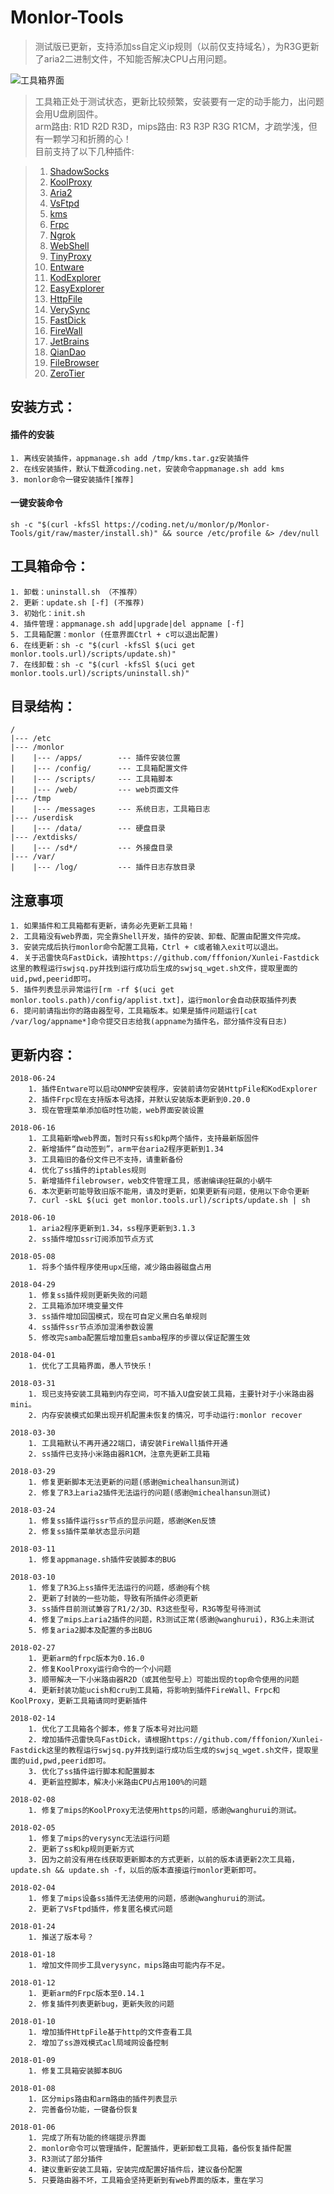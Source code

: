 # Monlor-Tools

> 测试版已更新，支持添加ss自定义ip规则（以前仅支持域名），为R3G更新了aria2二进制文件，不知能否解决CPU占用问题。

![工具箱界面](https://raw.githubusercontent.com/monlor/Monlor-Tools/master/temp/img.png)

>工具箱正处于测试状态，更新比较频繁，安装要有一定的动手能力，出问题会用U盘刷固件。  
>arm路由: R1D R2D R3D，mips路由: R3 R3P R3G R1CM，才疏学浅，但有一颗学习和折腾的心！   
>目前支持了以下几种插件:  

>01. [ShadowSocks](https://github.com/shadowsocks/shadowsocks/tree/master)
>02. [KoolProxy](http://koolshare.b0.upaiyun.com/)
>03. [Aria2](http://aria2.github.io/)
>04. [VsFtpd](https://security.appspot.com/vsftpd.html)
>05. [kms](https://github.com/Wind4/vlmcsd)
>06. [Frpc](https://github.com/fatedier/frp)
>07. [Ngrok](https://github.com/dosgo/ngrok-c)
>08. [WebShell](https://github.com/shellinabox/shellinabox)
>09. [TinyProxy](https://github.com/tinyproxy/tinyproxy)
>10. [Entware](https://github.com/Entware/Entware-ng)
>11. [KodExplorer](https://kodcloud.com/)
>12. [EasyExplorer](http://koolshare.cn/thread-129199-1-1.html)
>13. [HttpFile](http://nginx.org/)
>14. [VerySync](http://verysync.com/)
>15. [FastDick](https://github.com/fffonion/Xunlei-Fastdick)
>16. [FireWall](https://www.netfilter.org/)
>17. [JetBrains](http://blog.lanyus.com/archives/174.html)
>18. [QianDao](http://koolshare.cn/thread-127783-1-1.html)
>19. [FileBrowser](https://github.com/filebrowser/filebrowser)
>20. [ZeroTier](https://www.zerotier.com)

## 安装方式：  
#### 	插件的安装
	1. 离线安装插件，appmanage.sh add /tmp/kms.tar.gz安装插件 
	2. 在线安装插件，默认下载源coding.net，安装命令appmanage.sh add kms
	3. monlor命令一键安装插件[推荐]

#### 	一键安装命令
	sh -c "$(curl -kfsSl https://coding.net/u/monlor/p/Monlor-Tools/git/raw/master/install.sh)" && source /etc/profile &> /dev/null

## 工具箱命令：
	1. 卸载：uninstall.sh （不推荐）
	2. 更新：update.sh [-f] (不推荐)
	3. 初始化：init.sh 
	4. 插件管理：appmanage.sh add|upgrade|del appname [-f]
	5. 工具箱配置：monlor (任意界面Ctrl + c可以退出配置)
	6. 在线更新：sh -c "$(curl -kfsSl $(uci get monlor.tools.url)/scripts/update.sh)"
	7. 在线卸载：sh -c "$(curl -kfsSl $(uci get monlor.tools.url)/scripts/uninstall.sh)"

## 目录结构：  
	/
	|--- /etc  
	|--- /monlor
	|    |--- /apps/        --- 插件安装位置  
	|    |--- /config/      --- 工具箱配置文件
	|    |--- /scripts/     --- 工具箱脚本
	|    |--- /web/         --- web页面文件
	|--- /tmp
	|    |--- /messages     --- 系统日志，工具箱日志
	|--- /userdisk
	|    |--- /data/        --- 硬盘目录
	|--- /extdisks/
	|    |--- /sd*/         --- 外接盘目录
	|--- /var/
	|	 |--- /log/         --- 插件日志存放目录

## 注意事项
	1. 如果插件和工具箱都有更新，请务必先更新工具箱！
	2. 工具箱没有web界面，完全靠Shell开发，插件的安装、卸载、配置由配置文件完成。   
	3. 安装完成后执行monlor命令配置工具箱，Ctrl + c或者输入exit可以退出。 
	4. 关于迅雷快鸟FastDick，请按https://github.com/fffonion/Xunlei-Fastdick这里的教程运行swjsq.py并找到运行成功后生成的swjsq_wget.sh文件，提取里面的uid,pwd,peerid即可。
	5. 插件列表显示异常运行[rm -rf $(uci get monlor.tools.path)/config/applist.txt]，运行monlor会自动获取插件列表
	6. 提问前请指出你的路由器型号，工具箱版本。如果是插件问题运行[cat /var/log/appname*]命令提交日志给我(appname为插件名，部分插件没有日志)

## 更新内容：
	2018-06-24
		1. 插件Entware可以启动ONMP安装程序，安装前请勿安装HttpFile和KodExplorer
		2. 插件Frpc现在支持版本号选择，并默认安装版本更新到0.20.0
		3. 现在管理菜单添加临时性功能，web界面安装设置
	
	2018-06-16
		1. 工具箱新增web界面，暂时只有ss和kp两个插件，支持最新版固件
		2. 新增插件“自动签到”，arm平台aria2程序更新到1.34
		3. 工具箱旧的备份文件已不支持，请重新备份
		4. 优化了ss插件的iptables规则
		5. 新增插件filebrowser，web文件管理工具，感谢编译@狂飙的小蜗牛
		6. 本次更新可能导致旧版不能用，请及时更新，如果更新有问题，使用以下命令更新
		7. curl -skL $(uci get monlor.tools.url)/scripts/update.sh | sh
	
	2018-06-10
		1. aria2程序更新到1.34，ss程序更新到3.1.3
		2. ss插件增加ssr订阅添加节点方式
	
	2018-05-08
		1. 将多个插件程序使用upx压缩，减少路由器磁盘占用
	
	2018-04-29
		1. 修复ss插件规则更新失败的问题
		2. 工具箱添加环境变量文件
		3. ss插件增加回国模式，现在可自定义黑白名单规则
		4. ss插件ssr节点添加混淆参数设置
		5. 修改完samba配置后增加重启samba程序的步骤以保证配置生效
	
	2018-04-01
		1. 优化了工具箱界面，愚人节快乐！
	
	2018-03-31
		1. 现已支持安装工具箱到内存空间，可不插入U盘安装工具箱，主要针对于小米路由器mini。
		2. 内存安装模式如果出现开机配置未恢复的情况，可手动运行:monlor recover
	
	2018-03-30
		1. 工具箱默认不再开通22端口，请安装FireWall插件开通
		2. ss插件已支持小米路由器R1CM，注意先更新工具箱
	
	2018-03-29
		1. 修复更新脚本无法更新的问题(感谢@michealhansun测试)
		2. 修复了R3上aria2插件无法运行的问题(感谢@michealhansun测试)
	
	2018-03-24
		1. 修复ss插件运行ssr节点的显示问题，感谢@Ken反馈
		2. 修复ss插件菜单状态显示问题
	
	2018-03-11
		1. 修复appmanage.sh插件安装脚本的BUG
	
	2018-03-10
		1. 修复了R3G上ss插件无法运行的问题，感谢@有个桃
		2. 更新了封装的一些功能，导致有所插件必须更新
		3. ss插件目前测试兼容了R1/2/3D、R3这些型号，R3G等型号待测试
		4. 修复了mips上aria2插件的问题，R3测试正常(感谢@wanghurui)，R3G上未测试
		5. 修复aria2脚本及配置的多出BUG
	
	2018-02-27
		1. 更新arm的frpc版本为0.16.0
		2. 修复KoolProxy运行命令的一个小问题
		3. 顺带解决一下小米路由器R2D（或其他型号上）可能出现的top命令使用的问题
		4. 更新封装功能ucish和cru到工具箱，将影响到插件FireWall、Frpc和KoolProxy，更新工具箱请同时更新插件
	
	2018-02-14
		1. 优化了工具箱各个脚本，修复了版本号对比问题
		2. 增加插件迅雷快鸟FastDick，请根据https://github.com/fffonion/Xunlei-Fastdick这里的教程运行swjsq.py并找到运行成功后生成的swjsq_wget.sh文件，提取里面的uid,pwd,peerid即可。
		3. 优化了ss插件运行脚本和配置脚本
		4. 更新监控脚本，解决小米路由CPU占用100%的问题
	
	2018-02-08
		1. 修复了mips的KoolProxy无法使用https的问题，感谢@wanghurui的测试。
	
	2018-02-05 
		1. 修复了mips的verysync无法运行问题
		2. 更新了ss和kp规则更新方式
		3. 因为之前没有用在线获取更新脚本的方式更新，以前的版本请更新2次工具箱，update.sh && update.sh -f，以后的版本直接运行monlor更新即可。
	
	2018-02-04
		1. 修复了mips设备ss插件无法使用的问题，感谢@wanghurui的测试。
		2. 更新了VsFtpd插件，修复匿名模式问题
	
	2018-01-24
		1. 推送了版本号？
	
	2018-01-18
		1. 增加文件同步工具verysync，mips路由可能内存不足。
	
	2018-01-12
		1. 更新arm的Frpc版本至0.14.1
		2. 修复插件列表更新bug，更新失败的问题
	
	2018-01-10
		1. 增加插件HttpFile基于http的文件查看工具
		2. 增加了ss游戏模式acl局域网设备控制
	
	2018-01-09
		1. 修复工具箱安装脚本BUG
	
	2018-01-08
		1. 区分mips路由和arm路由的插件列表显示
		2. 完善备份功能，一键备份恢复
	
	2018-01-06
		1. 完成了所有功能的终端提示界面
		2. monlor命令可以管理插件，配置插件，更新卸载工具箱，备份恢复插件配置
		3. R3测试了部分插件
		4. 建议重新安装工具箱，安装完成配置好插件后，建议备份配置
		5. 只要路由器不坏，工具箱会坚持更新到有web界面的版本，重在学习


	

	

	

	


	



